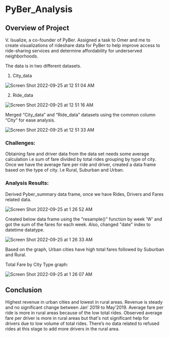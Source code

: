 # PyBer_Analysis

## Overview of Project

V. Isualize, a co-founder of PyBer. Assigned a task to Omer and me to create visualizations of rideshare data for PyBer to help improve access to ride-sharing services and determine affordability for underserved neighborhoods. 

The data is in two different datasets. 

1. City_data

![Screen Shot 2022-09-25 at 12 51 04 AM](https://user-images.githubusercontent.com/44387918/192135882-bc0af60a-65cb-4e6f-b727-e2da310160df.png)

2. Ride_data

![Screen Shot 2022-09-25 at 12 51 16 AM](https://user-images.githubusercontent.com/44387918/192135897-3a3f1f8d-2592-43d6-b2d0-d93c8a441ef8.png)

Merged “City_data” and “Ride_data” datasets using the common column “City“ for ease analysis. 

![Screen Shot 2022-09-25 at 12 51 33 AM](https://user-images.githubusercontent.com/44387918/192135911-24c52cf8-ffaa-44f5-bd62-c5523df9ebb7.png)

###  Challenges:
Obtaining fare and driver data from the data set needs some average calculation i.e sum of fare divided by total rides grouping by type of city.  Once we have the average fare per ride and driver, created a data frame based on the type of city. I.e Rural, Suburban and Urban. 
 
### Analysis Results: 
Derived Pyber_summary data frame, once we have Rides, Drivers and Fares related data.   

![Screen Shot 2022-09-25 at 1 26 52 AM](https://user-images.githubusercontent.com/44387918/192135930-fbc65203-20a1-4697-9752-96e763352588.png)


Created below data frame using the "resample()" function by week 'W' and got the sum of the fares for each week. Also, changed  "date" index to datetime datatype. 

![Screen Shot 2022-09-25 at 1 26 33 AM](https://user-images.githubusercontent.com/44387918/192135948-2575a052-d042-4c67-a1f7-c380add7d933.png)


Based on the graph, Urban cities have high total fares followed by Suburban and Rural. 

Total Fare by City Type graph: 

![Screen Shot 2022-09-25 at 1 26 07 AM](https://user-images.githubusercontent.com/44387918/192135960-3e0d831c-5f50-4eec-a30d-aa15a7901382.png)

## Conclusion
Highest revenue in urban cities and lowest in rural areas. Revenue is steady and no significant change between Jan’ 2019 to May’2019. 
Average fare per ride is more in rural areas because of the low total rides. Observed average fare per driver is more in rural areas but that's not significant help for drivers due to low volume of total rides. There’s no data related to refused rides at this stage to add more drivers in the rural area.  
